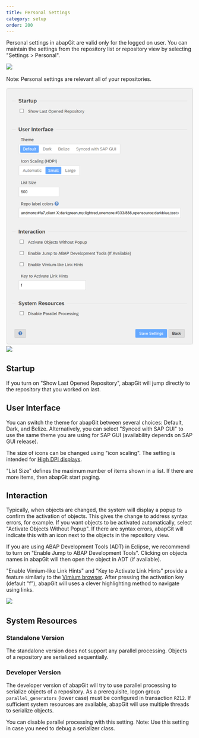 ```yaml
---
title: Personal Settings
category: setup
order: 200
---
```


Personal settings in abapGit are valid only for the logged on user. You can maintain the
settings from the repository list or repository view by selecting "Settings > Personal".

![](img/settings-personal-0.png)

Note: Personal settings are relevant all of your repositories.

![](img/settings-personal-1.png)
![](img/settings-personal-2.png)

## Startup

If you turn on "Show Last Opened Repository", abapGit will jump directly to the repository that you worked on last.

## User Interface

You can switch the theme for abapGit between several choices: Default, Dark, and Belize. Alternatively, you can select "Synced with SAP GUI" to use the same theme
you are using for SAP GUI (availability depends on SAP GUI release).

The size of icons can be changed using "icon scaling". The setting is intended for [High DPI displays](https://doc.qt.io/qt-5/highdpi.html).

"List Size" defines the maximum number of items shown in a list. If there are more items, then abapGit start paging.

## Interaction

Typically, when objects are changed, the system will display a popup to confirm the activation of objects. This gives the change to address syntax errors, for example.
If you want objects to be activated automatically, select "Activate Objects Without Popup". If there are syntax errors, abapGit will indicate this with an icon next to
the objects in the repository view.

If you are using ABAP Development Tools (ADT) in Eclipse, we recommend to turn on "Enable Jump to ABAP Development Tools". Clicking on objects names in abapGit will then
open the object in ADT (if available).

"Enable Vimium-like Link Hints" and "Key to Activate Link Hints" provide a feature similarly to the [Vimium browser](https://vimium.github.io/). After pressing the
activation key (default "f"), abapGit will uses a clever highlighting method to navigate using links.

![](img/settings-personal-3.png)

## System Resources

### Standalone Version

The standalone version does not support any parallel processing. Objects of a repository are serialized sequentially.

### Developer Version

The developer version of abapGit will try to use parallel processing to serialize objects of a repository. As a prerequisite, logon group `parallel_generators` (lower case) must be configured in transaction `RZ12`. If sufficient system resources are available, abapGit will use multiple threads to serialize objects.

You can disable parallel processing with this setting. Note: Use this setting in case you need to debug a serializer class.
